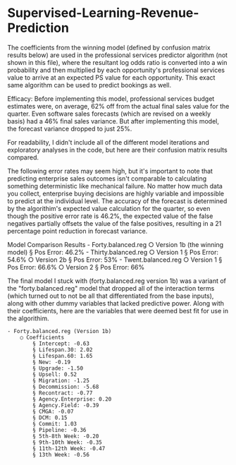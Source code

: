 # Supervised-Learning-Revenue-Prediction
The coefficients from the winning model (defined by confusion matrix results below) are used in the professional services predictor algorithm (not shown in this file), 
where the resultant log odds ratio is converted into a win probability and then multiplied by each opportunity's professional services value to arrive at an expected PS value for each opportunity. 
This exact same algorithm can be used to predict bookings as well.

Efficacy:
Before implementing this model, professional services budget estimates were, on average, 62% off from the actual final sales value for the quarter. Even software sales forecasts (which are revised on a weekly basis) had a 46% final sales variance. But after implementing this model, the forecast variance dropped to just 25%.


For readability, I didn't include all of the different model iterations and exploratory analyses in the code, but here are their confusion matrix results compared. 

The following error rates may seem high, but it's important to note that predicting enterprise sales outcomes isn't comparable to calculating something deterministic like mechanical failure. No matter how much data you collect, enterprise buying decisions are highly variable and impossible to predict at the individual level. The accuracy of the forecast is determined by the algorithim's expected value calculation for the quarter, so even though the positive error rate is 46.2%, the expected value of the false negatives partially offsets the value of the false positives, resulting in a 21 percentage point reduction in forecast variance.  

Model Comparison Results
	- Forty.balanced.reg
		○ Version 1b (the winning model)
			§ Pos Error: 46.2% 
	- Thirty.balanced.reg
		○ Version 1
			§ Pos Error: 54.6%
		○ Version 2b
			§ Pos Error: 53%
	- Twent.balanced.reg
		○ Version 1
			§ Pos Error: 66.6%
		○ Version 2
			§ Pos Error: 66%


The final model I stuck with (forty.balanced.reg version 1b) was a variant of the "forty.balanced.reg" model that dropped all of the interaction terms (which turned out to not be all that differentiated from the base inputs), along with other dummy variables that lacked predictive power. Along with their coefficients, here are the variables that were deemed best fit for use in the algorithim.

	- Forty.balanced.reg (Version 1b)
		○ Coefficients
			§ Intercept: -0.63
			§ Lifespan.30: 2.02
			§ Lifespan.60: 1.65
			§ New: -0.19
			§ Upgrade: -1.50
			§ Upsell: 0.52
			§ Migration: -1.25
			§ Decommission: -5.68
			§ Recontract: -0.77
			§ Agency.Enterprise: 0.20
			§ Agency.Field: -0.39
			§ CMGA: -0.07
			§ DCM: 0.15
			§ Commit: 1.03
			§ Pipeline: -0.36
			§ 5th-8th Week: -0.20
			§ 9th-10th Week: -0.35
			§ 11th-12th Week: -0.47
			§ 13th Week: -0.56

